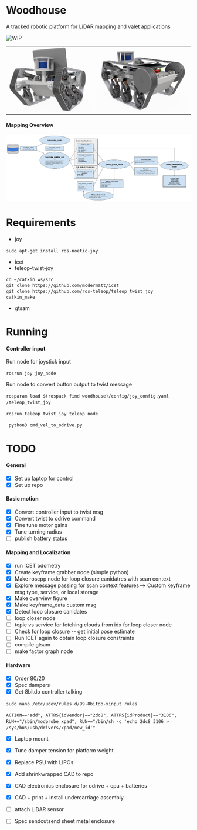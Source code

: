 # Woodhouse

A tracked robotic platform for LiDAR mapping and valet applications

![WIP](https://img.shields.io/badge/status-WIP-yellow)



<table>
  <tr>
    <td style="text-align: center;">
      <img src="./demo/frontV1.jpg" width="392" />
    </td>
    <td style="text-align: center;">
      <img src="./demo/backV1.jpg" width="430" />
    </td>
  </tr>
</table>


#### Mapping Overview

<img src="./demo/woodhouse_rqt_graph.png" alt="Node Graph Overview" width="800"/>

# Requirements 
* joy

```sudo apt-get install ros-noetic-joy```

* icet 
* teleop-twist-joy
```
cd ~/catkin_ws/src
git clone https://github.com/mcdermatt/icet
git clone https://github.com/ros-teleop/teleop_twist_joy
catkin_make
```

* gtsam

# Running

#### Controller input

Run node for joystick input

```rosrun joy joy_node```

Run node to convert button output to twist message

```rosparam load $(rospack find woodhouse)/config/joy_config.yaml /teleop_twist_joy```

```rosrun teleop_twist_joy teleop_node```

``` python3 cmd_vel_to_odrive.py```

# TODO

#### General
* [X] Set up laptop for control
* [X] Set up repo

#### Basic motion

* [X] Convert controller input to twist msg
* [X] Convert twist to odrive command
* [X] Fine tune motor gains
* [X] Tune turning radius
* [ ] publish battery status

#### Mapping and Localization

* [X] run ICET odometry
* [X] Create keyframe grabber node (simple python)
* [X] Make roscpp node for loop closure canidatres with scan context
* [X] Explore message passing for scan context features--> Custom keyframe msg type, service, or local storage
* [X] Make overview figure  
* [X] Make keyframe_data custom msg
* [X] Detect loop closure canidates
* [ ] loop closer node
* [ ] topic vs service for fetching clouds from idx for loop closer node
* [ ] Check for loop closure -- get initial pose estimate
* [ ] Run ICET again to obtain loop closure constraints
* [ ] compile gtsam
* [ ] make factor graph node

#### Hardware

* [X] Order 80/20
* [X] Spec dampers
* [X] Get 8bitdo controller talking
 
 ```sudo nano /etc/udev/rules.d/99-8bitdo-xinput.rules ```

   ```ACTION=="add", ATTRS{idVendor}=="2dc8", ATTRS{idProduct}=="3106", RUN+="/sbin/modprobe xpad", RUN+="/bin/sh -c 'echo 2dc8 3106 > /sys/bus/usb/drivers/xpad/new_id'"```

* [X] Laptop mount
* [X] Tune damper tension for platform weight
* [X] Replace PSU with LIPOs
* [X] Add shrinkwrapped CAD to repo
* [X] CAD electronics enclosure for odrive + cpu + batteries
* [X] CAD + print + install undercarriage assembly
* [ ] attach LiDAR sensor
* [ ] Spec sendcutsend sheet metal enclosure
 